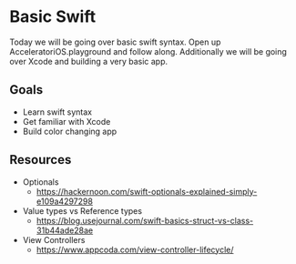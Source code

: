 # Basic Swift

Today we will be going over basic swift syntax. Open up AcceleratoriOS.playground and follow along. Additionally we will be going over Xcode and building a very basic app.

## Goals

* Learn swift syntax
* Get familiar with Xcode
* Build color changing app

## Resources

* Optionals
	- https://hackernoon.com/swift-optionals-explained-simply-e109a4297298 
* Value types vs Reference types
 	- https://blog.usejournal.com/swift-basics-struct-vs-class-31b44ade28ae
* View Controllers
	- https://www.appcoda.com/view-controller-lifecycle/
